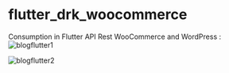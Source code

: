 # flutter_drk_woocommerce

Consumption in Flutter API Rest WooCommerce and WordPress : 
![blogflutter1](https://user-images.githubusercontent.com/95058605/226795579-50ab04f4-c76f-4b82-98d0-9ed80257eed0.gif)

![blogflutter2](https://user-images.githubusercontent.com/95058605/226797132-5854336f-3663-4d92-9cee-b15b4c92d10d.gif)

